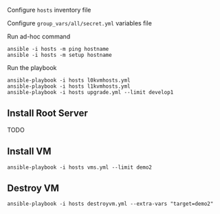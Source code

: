 
Configure `hosts` inventory file

Configure `group_vars/all/secret.yml` variables file

Run ad-hoc command

    ansible -i hosts -m ping hostname
    ansible -i hosts -m setup hostname

Run the playbook

    ansible-playbook -i hosts l0kvmhosts.yml
    ansible-playbook -i hosts l1kvmhosts.yml
    ansible-playbook -i hosts upgrade.yml --limit develop1


## Install Root Server

TODO

## Install VM

    ansible-playbook -i hosts vms.yml --limit demo2

## Destroy VM

    ansible-playbook -i hosts destroyvm.yml --extra-vars "target=demo2"


